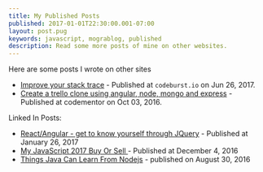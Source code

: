 ```yaml
---
title: My Published Posts
published: 2017-01-01T22:30:00.001-07:00
layout: post.pug
keywords: javascript, mograblog, published
description: Read some more posts of mine on other websites.
---
```


Here are some posts I wrote on other sites


 - <a href="https://codeburst.io/improving-your-stack-trace-when-a-promise-fails-b2a5fe9c899a" target="_blank">Improve your stack
 trace</a> - Published at `codeburst.io` on Jun 26, 2017.
 - <a href="https://www.codementor.io/guymograbi/create-a-trello-clone-using-angular-node-js-mongo-and-express-aaeri131t" target="_blank">Create a trello clone using angular, node, mongo and express</a> - Published at codementor on Oct 03, 2016.

Linked In Posts:

 - <a href="https://www.linkedin.com/pulse/react-angular-get-know-yourself-through-jquery-guy-mograbi/">React/Angular - get to know yourself through JQuery</a> - Published at January 26, 2017
 - <a href="https://www.linkedin.com/pulse/my-javascript-2017-buy-sell-guy-mograbi/" target="_blank">My JavaScript 2017 Buy Or Sell </a> - Published at December 4, 2016
 - <a href="https://www.linkedin.com/pulse/can-java-learn-something-from-nodejs-guy-mograbi/" target="_blank">Things Java Can Learn From Nodejs</a> - published on August 30, 2016
